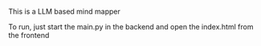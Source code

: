 This is a LLM based mind mapper

To run, just start the main.py in the backend and open the index.html from the frontend